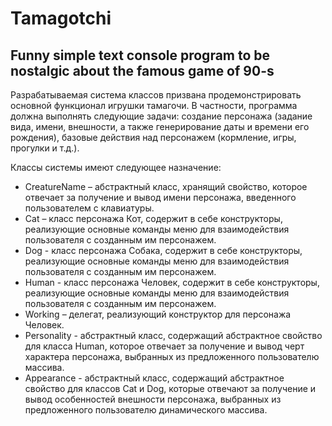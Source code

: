 # Tamagotchi

<h2><strong>Funny simple text console program to be nostalgic about the famous game of 90-s</strong></h2>

<p>Разрабатываемая система классов призвана продемонстрировать основной функционал игрушки тамагочи. В частности, программа должна выполнять следующие задачи: создание персонажа (задание вида, имени, внешности, а также генерирование даты и времени его рождения), базовые действия над персонажем (кормление, игры, прогулки и т.д.). </p>

<p>Классы системы имеют следующее назначение:</p>

<ul>
<li>CreatureName – абстрактный класс, хранящий свойство, которое отвечает за получение и вывод имени персонажа, введенного пользователем с клавиатуры. </li>
<li>Cat – класс персонажа Кот, содержит в себе конструкторы, реализующие основные команды меню для взаимодействия пользователя с созданным им персонажем. </li>
<li>Dog - класс персонажа Собака, содержит в себе конструкторы, реализующие основные команды меню для взаимодействия пользователя с созданным им персонажем. </li>
<li>Human - класс персонажа Человек, содержит в себе конструкторы, реализующие основные команды меню для взаимодействия пользователя с созданным им персонажем. </li>
<li>Working – делегат, реализующий конструктор для персонажа Человек. </li>
<li>Personality - абстрактный класс, содержащий абстрактное свойство для класса Human, которое отвечает за получение и вывод черт характера персонажа, выбранных из предложенного пользователю массива. </li>
<li>Appearance - абстрактный класс, содержащий абстрактное свойство для классов Cat и Dog, которые отвечают за получение и вывод особенностей внешности персонажа, выбранных из предложенного пользователю динамического массива.</li>
</ul>
